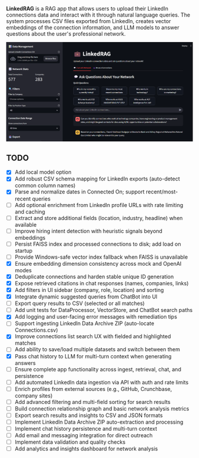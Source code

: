 **LinkedRAG** is a RAG app that allows users to upload their LinkedIn connections data and interact with it through natural language queries. The system processes CSV files exported from LinkedIn, creates vector embeddings of the connection information, and LLM models to answer questions about the user's professional network.

![UI image](./images/ui.png)

## TODO

- [x] Add local model option
- [x] Add robust CSV schema mapping for LinkedIn exports (auto-detect common column names)
- [x] Parse and normalize dates in Connected On; support recent/most-recent queries
- [ ] Add optional enrichment from LinkedIn profile URLs with rate limiting and caching
- [ ] Extract and store additional fields (location, industry, headline) when available
- [ ] Improve hiring intent detection with heuristic signals beyond embeddings
- [ ] Persist FAISS index and processed connections to disk; add load on startup
- [ ] Provide Windows-safe vector index fallback when FAISS is unavailable
- [x] Ensure embedding dimension consistency across mock and OpenAI modes
- [x] Deduplicate connections and harden stable unique ID generation
- [x] Expose retrieved citations in chat responses (names, companies, links)
- [x] Add filters in UI sidebar (company, role, location) and sorting
- [x] Integrate dynamic suggested queries from ChatBot into UI
- [ ] Export query results to CSV (selected or all matches)
- [ ] Add unit tests for DataProcessor, VectorStore, and ChatBot search paths
- [x] Add logging and user-facing error messages with remediation tips
- [ ] Support ingesting LinkedIn Data Archive ZIP (auto-locate Connections.csv)
- [x] Improve connections list search UX with fielded and highlighted matches
- [ ] Add ability to save/load multiple datasets and switch between them
- [x] Pass chat history to LLM for multi-turn context when generating answers
- [ ] Ensure complete app functionality across ingest, retrieval, chat, and persistence
- [ ] Add automated LinkedIn data ingestion via API with auth and rate limits
- [ ] Enrich profiles from external sources (e.g., GitHub, Crunchbase, company sites)
- [ ] Add advanced filtering and multi-field sorting for search results
- [ ] Build connection relationship graph and basic network analysis metrics
- [ ] Export search results and insights to CSV and JSON formats
- [ ] Implement LinkedIn Data Archive ZIP auto-extraction and processing
- [ ] Implement chat history persistence and multi-turn context
- [ ] Add email and messaging integration for direct outreach
- [ ] Implement data validation and quality checks
- [ ] Add analytics and insights dashboard for network analysis